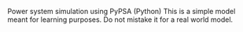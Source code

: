Power system simulation using PyPSA (Python)
This is a simple model meant for learning purposes.
Do not mistake it for a real world model.
